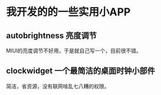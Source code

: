 # 我开发的的一些实用小APP

## autobrightness 亮度调节
MIUI的亮度调节不好用，于是就自己写一个，目前很不错。

## clockwidget 一个最简洁的桌面时钟小部件
简洁，省资源，没有联网啥乱七八糟的权限。
